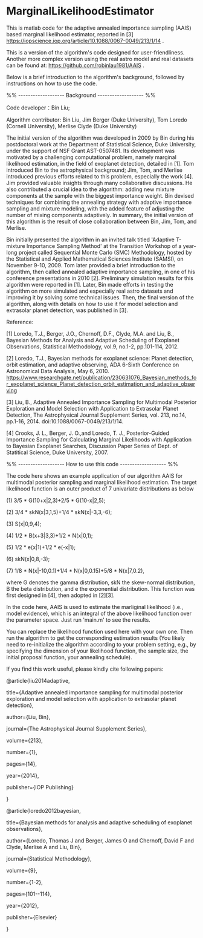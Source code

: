 # MarginalLikelihoodEstimator
This is matlab code for the adaptive annealed importance sampling (AAIS) based marginal likelihood estimator, reported in [3] https://iopscience.iop.org/article/10.1088/0067-0049/213/1/14 .

This is a version of the algorithm's code designed for user-friendliness. Another more complex version using the real astro model and real datasets can be found at: https://github.com/robinlau1981/AAIS .

Below is a brief introduction to the algorithm's background, followed by instructions on how to use the code.

%% -------------------  Background ------------------- %%

Code developer：Bin Liu;   

Algorithm contributor: Bin Liu, Jim Berger (Duke University), Tom Loredo (Cornell University), Merlise Clyde (Duke University)

The initial version of the algorithm was developed in 2009 by Bin during his postdoctoral work at the Department of Statistical Science, Duke University, under the support of NSF Grant AST-0507481. Its development was motivated by a challenging computational problem, namely marginal likelihood estimation, in the field of exoplanet detection, detailed in [1]. Tom introduced Bin to the astrophysical background; Jim, Tom, and Merlise introduced previous efforts related to this problem, especially the work [4]. Jim provided valuable insights through many collaborative discussions. He also contributed a crucial idea to the algorithm: adding new mixture components at the sample with the biggest importance weight. Bin devised techniques for combining the annealing strategy with adaptive importance sampling and mixture modeling, with the added feature of adjusting the number of mixing components adaptively. In summary, the initial version of this algorithm is the result of close collaboration between Bin, Jim, Tom, and Merlise.

Bin initially presented the algorithm in an invited talk titled 'Adaptive T-mixture Importance Sampling Method' at the Transition Workshop of a year-long project called Sequential Monte Carlo (SMC) Methodology, hosted by the Statistical and Applied Mathematical Sciences Institute (SAMSI), on November 9-10, 2009. Tom later provided a brief introduction to the algorithm, then called annealed adaptive importance sampling, in one of his conference presentations in 2010 [2]. Preliminary simulation results for this algorithm were reported in [1]. Later, Bin made efforts in testing the algorithm on more simulated and especially real astro datasets and improving it by solving some technical issues. Then, the final version of the algorithm, along with details on how to use it for model selection and extrasolar planet detection, was published in [3].

Reference:

[1] Loredo, T.J., Berger, J.O., Chernoff, D.F., Clyde, M.A. and Liu, B., Bayesian Methods for Analysis and Adaptive Scheduling of Exoplanet Observations, Statistical Methodology, vol.9, no.1-2, pp.101-114, 2012. 

[2] Loredo, T.J., Bayesian methods for exoplanet science: Planet detection, orbit estimation, and adaptive observing, ADA 6-Sixth Conference on Astronomical Data Analysis, May 6, 2010. https://www.researchgate.net/publication/230631076_Bayesian_methods_for_exoplanet_science_Planet_detection_orbit_estimation_and_adaptive_observing

[3]  Liu, B., Adaptive Annealed Importance Sampling for Multimodal Posterior Exploration and Model Selection with Application to Extrasolar Planet Detection, The Astrophysical Journal Supplement Series, vol. 213, no.14, pp.1-16, 2014. doi:10.1088/0067-0049/213/1/14.

[4] Crooks, J. L., Berger, J. O.,and Loredo, T. J., Posterior-Guided Importance Sampling for Calculating Marginal Likelihoods with Application to Bayesian Exoplanet Searches, Discussion Paper Series of Dept. of Statitical Science, Duke University, 2007.

%% -------------------  How to use this code ------------------- %%

The code here shows an example application of our algorithm AAIS for multimodal posterior sampling and marginal likelihood estimation.
The target likelihood function is an outer product of 7 univariate distributions as below

(1) 3/5 * G(10+x|2,3)+2/5 * G(10-x|2,5);

(2) 3/4 * skN(x|3,1,5)+1/4 * skN(x|-3,3,-6);

(3) S(x|0,9,4);

(4) 1/2 * B(x+3|3,3)+1/2 * N(x|0,1);

(5) 1/2 * e(x|1)+1/2 * e(-x|1);

(6) skN(x|0,8,-3);

(7) 1/8 * N(x|-10,0.1)+1/4 * N(x|0,0.15)+5/8 * N(x|7,0.2),

where G denotes the gamma distribution, skN the skew-normal distribution, B the beta distribution, and e the exponential distribution. This function was first designed in [4], then adopted in [2][3].

In the code here, AAIS is used to estimate the marliginal likelihood (i.e., model evidence), which is an integral of the above likelihood function over the parameter space.  Just run 'main.m' to see the results.

You can replace the likelihood function used here with your own one. Then run the algorithm to get the corresponding estimation results (You likely need to re-initialize the algorithm according to your problem setting, e.g., by specifying the dimension of your likelihood function, the sample size, the initial proposal function, your annealing schedule). 

If you find this work useful, please kindly cite following papers:

@article{liu2014adaptive,

  title={Adaptive annealed importance sampling for multimodal posterior exploration and model selection with application to extrasolar planet detection},
  
  author={Liu, Bin},
  
  journal={The Astrophysical Journal Supplement Series},
  
  volume={213},
  
  number={1},
  
  pages={14},
  
  year={2014},
  
  publisher={IOP Publishing}
  
}

@article{loredo2012bayesian,

  title={Bayesian methods for analysis and adaptive scheduling of exoplanet observations},
  
  author={Loredo, Thomas J and Berger, James O and Chernoff, David F and Clyde, Merlise A and Liu, Bin},
  
  journal={Statistical Methodology},
  
  volume={9},
  
  number={1-2},
  
  pages={101--114},
  
  year={2012},
  
  publisher={Elsevier}
  
}
